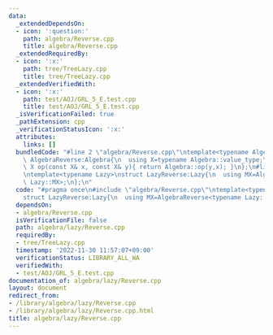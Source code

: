 ```yaml
---
data:
  _extendedDependsOn:
  - icon: ':question:'
    path: algebra/Reverse.cpp
    title: algebra/Reverse.cpp
  _extendedRequiredBy:
  - icon: ':x:'
    path: tree/TreeLazy.cpp
    title: tree/TreeLazy.cpp
  _extendedVerifiedWith:
  - icon: ':x:'
    path: test/AOJ/GRL_5_E.test.cpp
    title: test/AOJ/GRL_5_E.test.cpp
  _isVerificationFailed: true
  _pathExtension: cpp
  _verificationStatusIcon: ':x:'
  attributes:
    links: []
  bundledCode: "#line 2 \"algebra/Reverse.cpp\"\ntemplate<typename Algebra>\nstruct\
    \ AlgebraReverse:Algebra{\n  using X=typename Algebra::value_type;\n  static constexpr\
    \ X op(const X& x, const X& y){ return Algebra::op(y,x); }\n};\n#line 3 \"algebra/lazy/Reverse.cpp\"\
    \ntemplate<typename Lazy>\nstruct LazyReverse:Lazy{\n  using MX=AlgebraReverse<typename\
    \ Lazy::MX>;\n};\n"
  code: "#pragma once\n#include \"algebra/Reverse.cpp\"\ntemplate<typename Lazy>\n\
    struct LazyReverse:Lazy{\n  using MX=AlgebraReverse<typename Lazy::MX>;\n};\n"
  dependsOn:
  - algebra/Reverse.cpp
  isVerificationFile: false
  path: algebra/lazy/Reverse.cpp
  requiredBy:
  - tree/TreeLazy.cpp
  timestamp: '2022-11-30 11:57:07+09:00'
  verificationStatus: LIBRARY_ALL_WA
  verifiedWith:
  - test/AOJ/GRL_5_E.test.cpp
documentation_of: algebra/lazy/Reverse.cpp
layout: document
redirect_from:
- /library/algebra/lazy/Reverse.cpp
- /library/algebra/lazy/Reverse.cpp.html
title: algebra/lazy/Reverse.cpp
---
```

